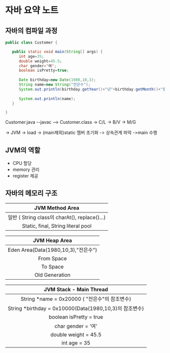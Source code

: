 # 자바 요약 노트

## 자바의 컴파일 과정

```java
public class Customer {

   public static void main(String[] args) {
      int age=35;
      double weight=45.5;
      char gender='여';
      boolean isPretty=true;
      
      Date birthday=new Date(1980,10,3);
      String name=new String("전은수");
      System.out.println(birthday.getYear()+"년"+birthday.getMonth()+"월"+birthday.getDate()+"일");
      
      System.out.println(name);   
   }

}
```

Customer.java --javac --> Customer.class -> C/L -> B/V -> M/G 

-> JVM -> load -> (main제외)static 멤버 초기화 -> 상속관계 파악     ->main 수행

## JVM의 역할

- CPU 할당
- memory 관리
- register 제공

## 자바의 메모리 구조

|                JVM Method Area                |
| :-------------------------------------------: |
| 일반 ( String class의 charAt(), replace()...) |
|      Static, final, String literal pool       |

|            JVM Heap Area            |
| :---------------------------------: |
| Eden Area(Data(1980,10,3),"전은수") |
|             From Space              |
|              To Space               |
|           Old  Generation           |

|                JVM Stack - Main Thread                 |
| :----------------------------------------------------: |
|     String *name = 0x20000 ( "전은수"의 참조변수)      |
| String *birthday = 0x10000(Data(1980,10,3)의 참조변수) |
|                boolean isPretty = true                 |
|                   char gender = '여'                   |
|                  double weight = 45.5                  |
|                      int age = 35                      |

